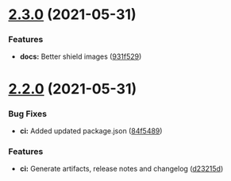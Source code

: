 # [2.3.0](https://github.com/gabs-simon/attempt-ts/compare/v2.2.0...v2.3.0) (2021-05-31)


### Features

* **docs:** Better shield images ([931f529](https://github.com/gabs-simon/attempt-ts/commit/931f52988f0f8620b459f52df5c765436e353b28))

# [2.2.0](https://github.com/gabs-simon/attempt-ts/compare/v2.1.0...v2.2.0) (2021-05-31)


### Bug Fixes

* **ci:** Added updated package.json ([84f5489](https://github.com/gabs-simon/attempt-ts/commit/84f5489b8edbd7f79e5151dfa0ece39c3fa06296))


### Features

* **ci:** Generate artifacts, release notes and changelog ([d23215d](https://github.com/gabs-simon/attempt-ts/commit/d23215d06d74ec9308028973c7aeaea62b97ee97))
